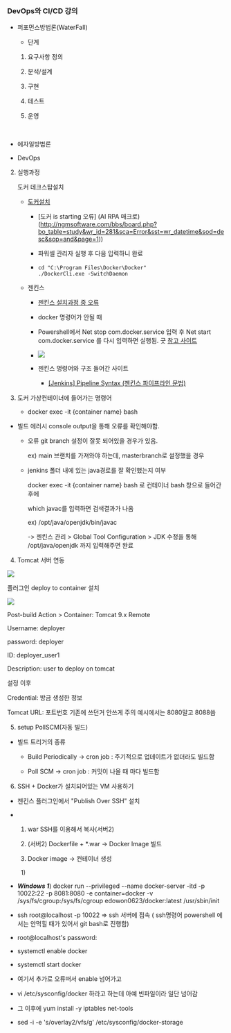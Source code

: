 ### DevOps와 CI/CD 강의

- 퍼포먼스방법론(WaterFall)
  
  - 단계
  1. 요구사항 정의
  
  2. 분석/설계
  
  3. 구현
  
  4. 테스트
  
  5. 운영

 

- 에자일방법론

- DevOps
2. 실행과정
   
   도커 데크스탑설치
   
   - [도커설치](https://hub.docker.com)
     
     - [도커 is starting 오류] (AI RPA 매크로)(http://ngmsoftware.com/bbs/board.php?bo_table=study&wr_id=281&sca=Error&sst=wr_datetime&sod=desc&sop=and&page=1))
     
     - 파워셀 관리자 실행 후 다음 입력하니 완료
     
     - ```
       cd "C:\Program Files\Docker\Docker"
       ./DockerCli.exe -SwitchDaemon
       ```
   
   - 젠킨스
     
     - [젠킨스 설치과정 중 오류](https://chaelin1211.github.io/study/2021/04/01/docker-error.html)
     
     - docker 명령어가 안될 때
     
     - Powershell에서 Net stop com.docker.service 입력 후 Net start com.docker.service 를 다시 입력하면 실행됨. 굿 [참고 사이트](https://stackoverflow.com/questions/63330590/error-response-from-daemon-open-pipe-docker-engine-linux-the-system-cannot)
     
     - ![](C:\Users\SSAFY\AppData\Roaming\marktext\images\2023-01-25-15-52-59-image.png)
     
     - 젠킨스 명령어와 구조 들어간 사이트
       
       - [[Jenkins] Pipeline Syntax (젠킨스 파이프라인 문법)](https://waspro.tistory.com/554)

3. 도커 가상컨테이너에 들어가는 명령어
   
   - docker exec -it {container name} bash
- 빌드 에러시 console output을 통해 오류를 확인해야함.
  
  - 오류 git branch 설정이 잘못 되어있을 경우가 있음.
    
    ex) main 브랜치를 가져와야 하는데, masterbranch로 설정했을 경우
  
  - jenkins 폴더 내에 있는 java경로를 잘 확인했는지 여부
    
    docker exec -it {container name} bash 로 컨테이너 bash 창으로 들어간 후에
    
    which javac를 입력하면 검색결과가 나옴
    
    ex) /opt/java/openjdk/bin/javac
    
    -> 젠킨스 관리 > Global Tool Configuration > JDK 수정을 통해 /opt/java/openjdk 까지 입력해주면 완료 
4. Tomcat 서버 연동

![](C:\Users\SSAFY\AppData\Roaming\marktext\images\2023-01-26-13-16-50-image.png)

플러그인 deploy to container 설치

![](C:\Users\SSAFY\AppData\Roaming\marktext\images\2023-01-26-13-23-59-image.png)

Post-build Action > Container: Tomcat 9.x Remote

Username: deployer

password: deployer

ID: deployer_user1

Description: user to deploy on tomcat

설정 이후

Credential: 방금 생성한 정보

Tomcat URL: 포트번호 기존에 쓰던거 안쓰게 주의 예시에서는 8080말고 8088씀

5. setup PollSCM(자동 빌드)
- 빌드 트리거의 종류
  
  - Build Periodically -> cron job : 주기적으로 업데이트가 없더라도 빌드함
  
  - Poll SCM -> cron job : 커밋이 나올 때 마다 빌드함
6. SSH + Docker가 설치되어있는 VM 사용하기
- 젠킨스 플러그인에서 "Publish Over SSH" 설치

- 1. war SSH를 이용해서 복사(서버2)
  
  2. (서버2) Dockerfile + *.war  -> Docker Image 빌드 
  
  3. Docker image -> 컨테이너 생성

        1) 

- ***Windows 1***) docker run --privileged --name docker-server -itd -p 10022:22 -p 8081:8080 -e container=docker -v /sys/fs/cgroup:/sys/fs/cgroup edowon0623/docker:latest /usr/sbin/init

- ssh root@localhost -p 10022 => ssh 서버에 접속 ( ssh명령어 powershell 에서는 안먹힐 때가 있어서 git bash로 진행함)

- root@localhost's password:

- systemctl enable docker

- systemctl start docker

- 여기서 추가로 오류떠서 enable 넘어가고

- vi /etc/sysconfig/docker 하라고 하는데 아예 빈파일이라 일단 넘어감

- 그 이후에 yum install -y iptables net-tools

- sed -i -e 's/overlay2/vfs/g' /etc/sysconfig/docker-storage
